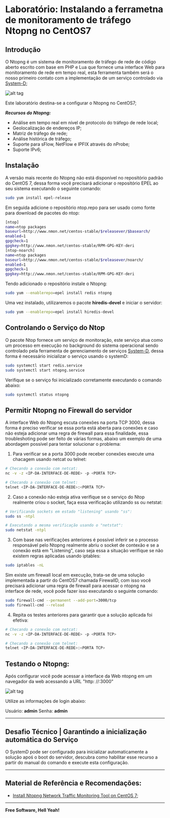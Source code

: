 # Laboratório: Instalando a ferrametna de monitoramento de tráfego Ntopng no CentOS7

## Introdução

O Ntopng é um sistema de monitoramento de tráfego de rede de código aberto escrito com base em PHP e Lua que fornece uma interface Web para monitoramento de rede em tempo real, esta ferramenta também será o nosso primeiro contato com a implementação de um serviço controlado via [System-D](https://access.redhat.com/documentation/en-us/red_hat_enterprise_linux/7/html/system_administrators_guide/chap-managing_services_with_systemd);

![alt tag](https://raw.githubusercontent.com/helcorin/images/ntopng-1.png)

Este laboratório destina-se a configurar o Ntopng no CentOS7;

***Recursos do Ntopng:***

- Análise em tempo real em nível de protocolo do tráfego de rede local;
- Geolocalização de endereços IP;
- Matriz de tráfego de rede;
- Análise histórica de tráfego;
- Suporte para sFlow, NetFlow e IPFIX através do nProbe;
- Suporte IPv6;

## Instalação

A versão mais recente do Ntopng não está disponível no repositório padrão do CentOS 7, dessa forma você precisará adicionar o repositório EPEL ao seu sistema executando o seguinte comando:

```sh
sudo yum install epel-release
```

Em seguida adicione o repositório ntop.repo para ser usado como fonte para download de pacotes do ntop:

```sh
[ntop]
name=ntop packages
baseurl=http://www.nmon.net/centos-stable/$releasever/$basearch/
enabled=1
gpgcheck=1
gpgkey=http://www.nmon.net/centos-stable/RPM-GPG-KEY-deri
[ntop-noarch]
name=ntop packages
baseurl=http://www.nmon.net/centos-stable/$releasever/noarch/
enabled=1
gpgcheck=1
gpgkey=http://www.nmon.net/centos-stable/RPM-GPG-KEY-deri
```

Tendo adicionado o repositório instale o Ntopng:

```sh
sudo yum --enablerepo=epel install redis ntopng
```

Uma vez instalado, utilizaremos o pacote **hiredis-devel** e iniciar o servidor:

```sh
sudo yum --enablerepo=epel install hiredis-devel
```

## Controlando o Serviço do Ntop

O pacote Ntop fornece um serviço de monitoração, este serviço atua como um processo em execução no background do sistema operacional sendo controlado pela ferramenta de gerenciamento de serviços [System-D](https://access.redhat.com/documentation/en-us/red_hat_enterprise_linux/7/html/system_administrators_guide/chap-managing_services_with_systemd), dessa forma é necessário inicializar o serviço usando o systemD:

```sh
sudo systemctl start redis.service
sudo systemctl start ntopng.service
```

Verifique se o serviço foi inicializado corretamente executando o comando abaixo:

```sh
sudo systemctl status ntopng
```

## Permitir Ntopng no Firewall do servidor

A interface Web do Ntopng escuta conexões na porta TCP 3000, dessa forma é preciso verificar se essa porta está aberta para conexões e caso não esteja adicionar uma regra de firewall para essa finalidade, essa troubleshoting pode ser feito de várias formas, abaixo um exemplo de uma abordagem possível para tentar solucionar o problema:

1. Para verificar se a porta 3000 pode receber conexões execute uma chacagem usando netcat ou telnet:

```sh
# Checando a conexão com netcat:
nc -v -z <IP-DA-INTERFACE-DE-REDE> -p <PORTA TCP>

# Checando a conexão com telnet:
telnet <IP-DA-INTERFACE-DE-REDE>:<PORTA TCP>
```

2. Caso a conexão não esteja ativa verifique se o serviço do Ntop realmente criou o socket, faça essa verificação utilizando ss ou netstat:

```sh
# Verificando sockets em estado "listening" usando "ss":
sudo ss -ntpl

# Executando a mesma verificação usando o "netstat":
sudo netstat -ntpl
```

3. Com base nas verificações anteriores é possível inferir se o processo responsável pelo Ntopng realmente abriu o socket de contexão e se a conexão está em "Listening", caso seja essa a situação verifique se não existem regras aplicadas usando iptables:

```sh
sudo iptables -nL
```

Sim existe um firewall local em execução, trata-se de uma solução implementada a partir do CentOS7 chamada FirewallD, com isso você precisará adicionar uma regra de firewall para acessar o ntopng na interface de rede, você pode fazer isso executando o seguinte comando:

```sh
sudo firewall-cmd --permanent --add-port=3000/tcp
sudo firewall-cmd --reload
```

4. Repita os testes anteriores para garantir que a solução aplicada foi efetiva:

```sh
# Checando a conexão com netcat:
nc -v -z <IP-DA-INTERFACE-DE-REDE> -p <PORTA TCP>

# Checando a conexão com telnet:
telnet <IP-DA-INTERFACE-DE-REDE>:<PORTA TCP>
```

## Testando o Ntopng:

Após configurar você pode acessar a interface da Web ntopng em um navegador da web acessando a URL "http: //<IP-DA-INTERFACE-DE-REDE>:3000" 

![alt tag](https://raw.githubusercontent.com/helcorin/images/ntopng-2.png)

Utilize as informações de login abaixo:

Usuário: **admin**
Senha:   **admin**

---

## Desafio Técnico | Garantindo a inicialização automática do Serviço

O SystemD pode ser configurado para inicializar automaticamente a solução apoś o boot do servidor, descubra como habilitar esse recurso a partir do manual do comando e execute esta configuração.

---

## Material de Referência e Recomendações:

* [Install Ntopng Network Traffic Monitoring Tool on CentOS 7](https://devops.profitbricks.com/tutorials/install-ntopng-network-traffic-monitoring-tool-on-centos-7/);

---

**Free Software, Hell Yeah!**
